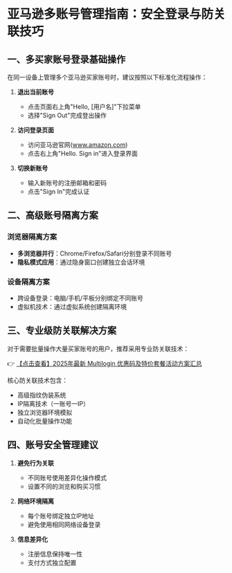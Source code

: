 # 亚马逊多账号管理指南：安全登录与防关联技巧

## 一、多买家账号登录基础操作

在同一设备上管理多个亚马逊买家账号时，建议按照以下标准化流程操作：

1. **退出当前账号**
   - 点击页面右上角"Hello, [用户名]"下拉菜单
   - 选择"Sign Out"完成登出操作

2. **访问登录页面**
   - 访问亚马逊官网(www.amazon.com)
   - 点击右上角"Hello. Sign in"进入登录界面

3. **切换新账号**
   - 输入新账号的注册邮箱和密码
   - 点击"Sign In"完成认证

## 二、高级账号隔离方案

### 浏览器隔离方案
- **多浏览器并行**：Chrome/Firefox/Safari分别登录不同账号
- **隐私模式应用**：通过隐身窗口创建独立会话环境

### 设备隔离方案
- 跨设备登录：电脑/手机/平板分别绑定不同账号
- 虚拟机技术：通过虚拟系统创建隔离环境

## 三、专业级防关联解决方案

对于需要批量操作大量买家账号的用户，推荐采用专业防关联技术：

👉 [【点击查看】2025年最新 Multilogin 优惠码及特价套餐活动方案汇总](https://bit.ly/multIlogin)

核心防关联技术包含：
- 高级指纹伪装系统
- IP隔离技术（一账号一IP）
- 独立浏览器环境模拟
- 自动化批量操作功能

## 四、账号安全管理建议

1. **避免行为关联**
   - 不同账号使用差异化操作模式
   - 设置不同的浏览和购买习惯

2. **网络环境隔离**
   - 每个账号绑定独立IP地址
   - 避免使用相同网络设备登录

3. **信息差异化**
   - 注册信息保持唯一性
   - 支付方式独立配置